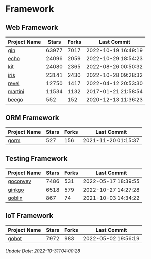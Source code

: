 # Framework

## Web Framework
| Project Name | Stars | Forks | Last Commit |
| ------------ | ----- | ----- | ----------- |
| [gin](https://github.com/gin-gonic/gin) | 63977 | 7017 | 2022-10-19 16:49:19 |
| [echo](https://github.com/labstack/echo) | 24096 | 2059 | 2022-10-29 18:54:23 |
| [kit](https://github.com/go-kit/kit) | 24080 | 2365 | 2022-08-26 00:50:32 |
| [iris](https://github.com/kataras/iris) | 23141 | 2430 | 2022-10-28 09:28:32 |
| [revel](https://github.com/revel/revel) | 12750 | 1417 | 2022-04-12 20:53:30 |
| [martini](https://github.com/go-martini/martini) | 11534 | 1132 | 2017-01-21 21:58:54 |
| [beego](https://github.com/astaxie/beego) | 552 | 152 | 2020-12-13 11:36:23 |

## ORM Framework
| Project Name | Stars | Forks | Last Commit |
| ------------ | ----- | ----- | ----------- |
| [gorm](https://github.com/jinzhu/gorm) | 527 | 156 | 2021-11-20 01:15:37 |

## Testing Framework
| Project Name | Stars | Forks | Last Commit |
| ------------ | ----- | ----- | ----------- |
| [goconvey](https://github.com/smartystreets/goconvey) | 7486 | 531 | 2022-05-17 18:39:55 |
| [ginkgo](https://github.com/onsi/ginkgo) | 6518 | 579 | 2022-10-27 14:27:28 |
| [goblin](https://github.com/franela/goblin) | 867 | 74 | 2021-10-03 14:34:22 |

## IoT Framework
| Project Name | Stars | Forks | Last Commit |
| ------------ | ----- | ----- | ----------- |
| [gobot](https://github.com/hybridgroup/gobot) | 7972 | 983 | 2022-05-02 19:56:19 |

*Update Date: 2022-10-31T04:00:28*